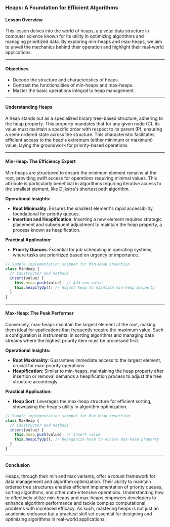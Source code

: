 ### **Heaps: A Foundation for Efficient Algorithms**

#### Lesson Overview

This lesson delves into the world of heaps, a pivotal data structure in computer science known for its utility in optimizing algorithms and managing prioritized data. By exploring min-heaps and max-heaps, we aim to unveil the mechanics behind their operation and highlight their real-world applications.

---

#### Objectives

- Decode the structure and characteristics of heaps.
- Contrast the functionalities of min-heaps and max-heaps.
- Master the basic operations integral to heap management.

---

#### Understanding Heaps

A heap stands out as a specialized binary tree-based structure, adhering to the heap property. This property mandates that for any given node \(C\), its value must maintain a specific order with respect to its parent \(P\), ensuring a semi-ordered state across the structure. This characteristic facilitates efficient access to the heap's extremum (either minimum or maximum) value, laying the groundwork for priority-based operations.

---

#### Min-Heap: The Efficiency Expert

Min-heaps are structured to ensure the minimum element remains at the root, providing swift access for operations requiring minimal values. This attribute is particularly beneficial in algorithms requiring iterative access to the smallest element, like Dijkstra's shortest path algorithm.

**Operational Insights:**

- **Root Minimality**: Ensures the smallest element's rapid accessibility, foundational for priority queues.
- **Insertion and Heapification**: Inserting a new element requires strategic placement and subsequent adjustment to maintain the heap property, a process known as heapification.

**Practical Application:**

- **Priority Queues**: Essential for job scheduling in operating systems, where tasks are prioritized based on urgency or importance.

```javascript
// Sample implementation snippet for Min-Heap insertion
class MinHeap {
  // Constructor and methods
  insert(value) {
    this.heap.push(value); // Add new value
    this.heapifyUp(); // Adjust heap to maintain min-heap property
  }
}
```

---

#### Max-Heap: The Peak Performer

Conversely, max-heaps maintain the largest element at the root, making them ideal for applications that frequently require the maximum value. Such a configuration is instrumental in sorting algorithms and managing data streams where the highest priority item must be processed first.

**Operational Insights:**

- **Root Maximality**: Guarantees immediate access to the largest element, crucial for max-priority operations.
- **Heapification**: Similar to min-heaps, maintaining the heap property after insertion or removal demands a heapification process to adjust the tree structure accordingly.

**Practical Application:**

- **Heap Sort**: Leverages the max-heap structure for efficient sorting, showcasing the heap's utility in algorithm optimization.

```javascript
// Sample implementation snippet for Max-Heap insertion
class MaxHeap {
  // Constructor and methods
  insert(value) {
    this.heap.push(value); // Insert value
    this.heapifyUp(); // Reorganize heap to ensure max-heap property
  }
}
```

---

#### Conclusion

Heaps, through their min and max variants, offer a robust framework for data management and algorithm optimization. Their ability to maintain ordered tree structures enables efficient implementation of priority queues, sorting algorithms, and other data-intensive operations. Understanding how to effectively utilize min-heaps and max-heaps empowers developers to enhance algorithm performance and tackle complex computational problems with increased efficacy. As such, mastering heaps is not just an academic endeavor but a practical skill set essential for designing and optimizing algorithms in real-world applications.